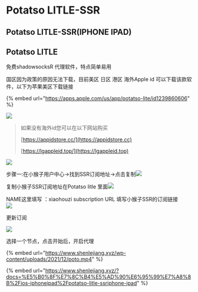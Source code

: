 # Potatso LITLE-SSR

## Potatso LITLE-SSR(IPHONE IPAD)



## Potatso LITLE

免费shadowsocksR 代理软件，特点简单易用

国区因为政策的原因无法下载，目前美区 日区 港区 海外Apple id 可以下载该款软件，以下为苹果美区下载链接

{% embed url="https://apps.apple.com/us/app/potatso-lite/id1239860606" %}

![](https://www.shenlejiang.xyz/wp-content/uploads/2021/12/QQ%E5%9B%BE%E7%89%8720220121212820.jpg)

> 如果没有海外id您可以在以下网站购买
>
> [https://appidstore.cc/](https://appidstore.cc)
>
> [https://lgappleid.top/](https://lgappleid.top)

![](https://www.shenlejiang.xyz/wp-content/uploads/2020/04/022-658x1024.png)

步骤一:在小猴子用户中心->找到SSR订阅地址->点击复制![](https://www.shenlejiang.xyz/wp-content/uploads/2020/04/03-2-576x1024.png)

复制小猴子SSR订阅地址在Potatso litle 里面![](https://www.shenlejiang.xyz/wp-content/uploads/2020/04/04-1-576x1024.png)

NAME这里填写 ：xiaohouzi subscription URL 填写小猴子SSR的订阅链接\
![](https://www.shenlejiang.xyz/wp-content/uploads/2020/04/05-1-576x1024.png)

更新订阅

![](https://www.shenlejiang.xyz/wp-content/uploads/2020/04/06-576x1024.png)

选择一个节点，点击开始后，开启代理

{% embed url="https://www.shenlejiang.xyz/wp-content/uploads/2021/12/poto.mp4" %}

{% embed url="https://www.shenlejiang.xyz/?docs=%E5%B0%8F%E7%8C%B4%E5%AD%90%E6%95%99%E7%A8%8B%2Fios-iphoneipad%2Fpotatso-litle-ssriphone-ipad" %}

